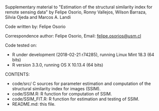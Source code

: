 Supplementary material to "Estimation of the structural similarity index for remote sensing data" by Felipe Osorio, Ronny Vallejos, Wilson Barraza, Silvia Ojeda and Marcos A. Landi

Code written by: Felipe Osorio

Correspondence author: Felipe Osorio, Email: felipe.osorios@usm.cl

Code tested on:
- R under development (2018-02-21 r74285), running Linux Mint 18.3 (64 bits)
- R version 3.3.0, running OS X 10.13.4 (64 bits)

CONTENTS:
- code/src/ C sources for parameter estimation and computation of the structural similarity index for images (SSIM).
- code/SSIM.R: R function for computation of SSIM.
- code/SSIM_FIT.R: R function for estimation and testing of SSIM.
- README.md: this file.
